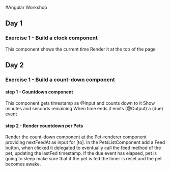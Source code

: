 #Angular Workshop 

## Day 1 

### Exercise  1 - Build a clock component
This component shows the current time 
Render it at the top of the page

## Day 2 

### Exercise  1 - Build a count-down component
#### step 1 -  Countdown component
This component gets timestamp as @Input and counts down to it
Show minutes and seconds remaining
When time ends it emits (@Output) a (due) event

#### step 2 -  Render countdown per Pets
Render the count-down component at the Pet-renderer component
providing nextFeedAt as input for [to].
In the PetsListComponent add a Feed button, when clicked it delegated to eventually call the
feed method of the pet, updating the lastFed timestamp.
If the due event has elapsed, pet is going to sleep
make sure that if the pet is fed the timer is reset and the pet becomes awake.

